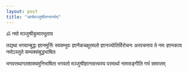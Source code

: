 ```yaml
---
layout: post
title: "आर्यमञ्जुश्रीतन्त्रगर्भम्"
---
```


ॐ नमो मञ्जुश्रीकुमारभूताय

तद्यथा भगवान्बुद्धः
ज्ञानमूर्त्तिः स्वयम्भुवः
ज्ञानैकचक्षुरमलो
ज्ञानज्योतिर्विरोचनः
अरपचनाय ते नमः
ज्ञानकाय नमोऽस्तुते
सम्यक्संबुद्धभाषितः

भगवत्तथागतशाक्यमुनिभाषिता भगवतो मञ्जुश्रीज्ञानसत्त्वस्य परमार्था नामसङ्गीति गर्भ समाप्तम्